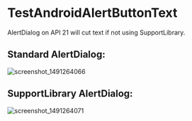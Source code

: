 # TestAndroidAlertButtonText

AlertDialog on API 21 will cut text if not using SupportLibrary.

## Standard AlertDialog:
![screenshot_1491264066](https://cloud.githubusercontent.com/assets/7017516/24636463/3446a658-188f-11e7-966a-bfacaf2c0e84.png)
## SupportLibrary AlertDialog:
![screenshot_1491264071](https://cloud.githubusercontent.com/assets/7017516/24636464/35822ec0-188f-11e7-8a65-e89a5bfd4483.png)
